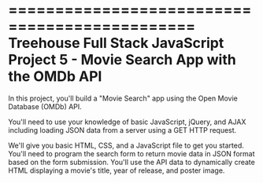 ==============================================
Treehouse Full Stack JavaScript
Project 5 - Movie Search App with the OMDb API
==============================================

In this project, you'll build a "Movie Search" app using the Open Movie Database (OMDb) API.

You'll need to use your knowledge of basic JavaScript, jQuery, and AJAX including loading JSON data from a server using a GET HTTP request.

We'll give you basic HTML, CSS, and a JavaScript file to get you started. You'll need to program the search form to return movie data in JSON format based on the form submission. You'll use the API data to dynamically create HTML displaying a movie's title, year of release, and poster image.

